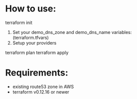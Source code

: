 # How to use:

terraform init

1. Set your demo_dns_zone and demo_dns_name variables:  (terraform.tfvars)
2. Setup your providers

terraform plan
terraform apply

# Requirements:

 - existing route53 zone in AWS
 - terraform v0.12.16 or newer
